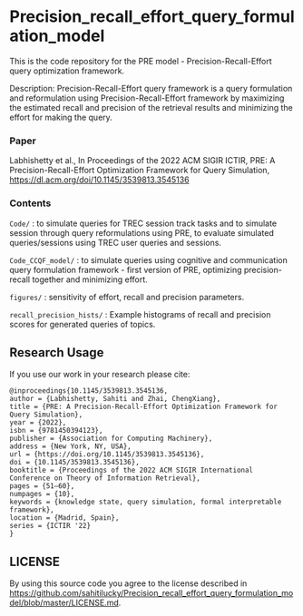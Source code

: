 # Precision_recall_effort_query_formulation_model

This is the code repository for the PRE model - Precision-Recall-Effort query optimization framework. 

Description: Precision-Recall-Effort query framework is a query formulation and reformulation using Precision-Recall-Effort framework by maximizing the estimated recall and precision of the retrieval results and minimizing the effort for making the query. 


### Paper

Labhishetty et al., In Proceedings of the 2022 ACM SIGIR ICTIR, PRE: A Precision-Recall-Effort Optimization Framework for Query Simulation, https://dl.acm.org/doi/10.1145/3539813.3545136


### Contents

`Code/` : to simulate queries for TREC session track tasks and to simulate session through query reformulations using PRE, to evaluate simulated queries/sessions using TREC user queries and sessions. 

`Code_CCQF_model/` : to simulate queries using cognitive and communication query formulation framework - first version of PRE, optimizing precision-recall together and minimizing effort.

`figures/` : sensitivity of effort, recall and precision parameters.

`recall_precision_hists/` : Example histograms of recall and precision scores for generated queries of topics.

## Research Usage

If you use our work in your research please cite:

```
@inproceedings{10.1145/3539813.3545136,
author = {Labhishetty, Sahiti and Zhai, ChengXiang},
title = {PRE: A Precision-Recall-Effort Optimization Framework for Query Simulation},
year = {2022},
isbn = {9781450394123},
publisher = {Association for Computing Machinery},
address = {New York, NY, USA},
url = {https://doi.org/10.1145/3539813.3545136},
doi = {10.1145/3539813.3545136},
booktitle = {Proceedings of the 2022 ACM SIGIR International Conference on Theory of Information Retrieval},
pages = {51–60},
numpages = {10},
keywords = {knowledge state, query simulation, formal interpretable framework},
location = {Madrid, Spain},
series = {ICTIR '22}
}
```

## LICENSE

By using this source code you agree to the license described in https://github.com/sahitilucky/Precision_recall_effort_query_formulation_model/blob/master/LICENSE.md.




